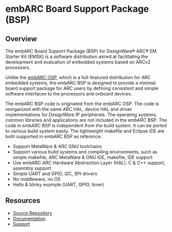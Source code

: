 # embARC Board Support Package (BSP)

## Overview

The embARC Board Support Package (BSP) for DesignWare® ARC® EM Starter Kit
(EMSK) is a software distribution aimed at facilitating the development and
evaluation of embedded systems based on ARCv2 processors.

Unlike the [embARC OSP](embarc-osp.md), which is a full-featured distribution
for ARC embedded systems, the embARC BSP is designed to provide a minimal board
support package for ARC users by defining consistent and simple software
interfaces to the processors and onboard devices.

The embARC BSP code is originated from the embARC OSP. The code is reorganized
with the same ARC HAL, device HAL and driver implementations for DesignWare
IP peripherals. The operating systems, common libraries and applications are
not included in the embARC BSP. The code in embARC BSP is independent from the
build system. It can be ported to various build system easily. The lightweight
makefile and Eclipse IDE are both supported in embARC BSP as reference.

* Support MetaWare & ARC GNU toolchains
* Support various build systems and compiling environments, such as simple
  makefile, ARC MetaWare & GNU IDE, makefile, IDE support
* Use embARC ARC Hardware Abstraction Layer (HAL), C & C++ support, assembly support
* Simple UART and GPIO, I2C, SPI drivers
* No middleware, no OS
* Hello & blinky example (UART, GPIO, timer)

## Resources

* [Source Repository](https://github.com/foss-for-synopsys-dwc-arc-processors/embarc_emsk_bsp)
* [Documentation](https://github.com/foss-for-synopsys-dwc-arc-processors/embarc_emsk_bsp/wiki)
* [Support](https://github.com/foss-for-synopsys-dwc-arc-processors/embarc_emsk_bsp/issues)
